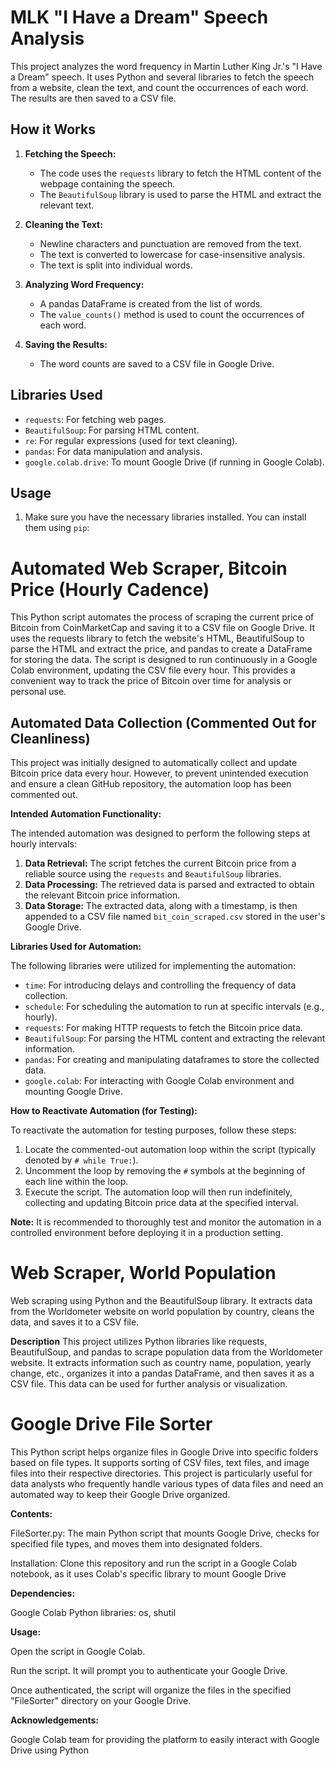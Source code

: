 # MLK "I Have a Dream" Speech Analysis

This project analyzes the word frequency in Martin Luther King Jr.'s "I Have a Dream" speech. It uses Python and several libraries to fetch the speech from a website, clean the text, and count the occurrences of each word. The results are then saved to a CSV file.

## How it Works

1. **Fetching the Speech:**
   - The code uses the `requests` library to fetch the HTML content of the webpage containing the speech.
   - The `BeautifulSoup` library is used to parse the HTML and extract the relevant text.

2. **Cleaning the Text:**
   - Newline characters and punctuation are removed from the text.
   - The text is converted to lowercase for case-insensitive analysis.
   - The text is split into individual words.

3. **Analyzing Word Frequency:**
   - A pandas DataFrame is created from the list of words.
   - The `value_counts()` method is used to count the occurrences of each word.

4. **Saving the Results:**
   - The word counts are saved to a CSV file in Google Drive.

## Libraries Used

- `requests`: For fetching web pages.
- `BeautifulSoup`: For parsing HTML content.
- `re`: For regular expressions (used for text cleaning).
- `pandas`: For data manipulation and analysis.
- `google.colab.drive`: To mount Google Drive (if running in Google Colab).

## Usage

1. Make sure you have the necessary libraries installed. You can install them using `pip`:

# Automated Web Scraper, Bitcoin Price (Hourly Cadence)

This Python script automates the process of scraping the current price of Bitcoin from CoinMarketCap and saving it to a CSV file on Google Drive. It uses the requests library to fetch the website's HTML, BeautifulSoup to parse the HTML and extract the price, and pandas to create a DataFrame for storing the data. The script is designed to run continuously in a Google Colab environment, updating the CSV file every hour. This provides a convenient way to track the price of Bitcoin over time for analysis or personal use.

## Automated Data Collection (Commented Out for Cleanliness)

This project was initially designed to automatically collect and update Bitcoin price data every hour. However, to prevent unintended execution and ensure a clean GitHub repository, the automation loop has been commented out.

**Intended Automation Functionality:**

The intended automation was designed to perform the following steps at hourly intervals:

1. **Data Retrieval:** The script fetches the current Bitcoin price from a reliable source using the `requests` and `BeautifulSoup` libraries.
2. **Data Processing:** The retrieved data is parsed and extracted to obtain the relevant Bitcoin price information.
3. **Data Storage:** The extracted data, along with a timestamp, is then appended to a CSV file named `bit_coin_scraped.csv` stored in the user's Google Drive.

**Libraries Used for Automation:**

The following libraries were utilized for implementing the automation:

- `time`: For introducing delays and controlling the frequency of data collection.
- `schedule`: For scheduling the automation to run at specific intervals (e.g., hourly).
- `requests`: For making HTTP requests to fetch the Bitcoin price data.
- `BeautifulSoup`: For parsing the HTML content and extracting the relevant information.
- `pandas`: For creating and manipulating dataframes to store the collected data.
- `google.colab`: For interacting with Google Colab environment and mounting Google Drive.

**How to Reactivate Automation (for Testing):**

To reactivate the automation for testing purposes, follow these steps:

1. Locate the commented-out automation loop within the script (typically denoted by `# while True:`).
2. Uncomment the loop by removing the `#` symbols at the beginning of each line within the loop.
3. Execute the script. The automation loop will then run indefinitely, collecting and updating Bitcoin price data at the specified interval.

**Note:** It is recommended to thoroughly test and monitor the automation in a controlled environment before deploying it in a production setting.

# Web Scraper, World Population

Web scraping using Python and the BeautifulSoup library. It extracts data from the Worldometer website on world population by country, cleans the data, and saves it to a CSV file. 

**Description**
This project utilizes Python libraries like requests, BeautifulSoup, and pandas to scrape population data from the Worldometer website. It extracts information such as country name, population, yearly change, etc., organizes it into a pandas DataFrame, and then saves it as a CSV file. This data can be used for further analysis or visualization.

# Google Drive File Sorter

This Python script helps organize files in Google Drive into specific folders based on file types. It supports sorting of CSV files, text files, and image files into their respective directories. This project is particularly useful for data analysts who frequently handle various types of data files and need an automated way to keep their Google Drive organized.

**Contents:**

FileSorter.py: The main Python script that mounts Google Drive, checks for specified file types, and moves them into designated folders.

Installation: Clone this repository and run the script in a Google Colab notebook, as it uses Colab's specific library to mount Google Drive

**Dependencies:**

Google Colab
Python libraries: os, shutil

**Usage:**

Open the script in Google Colab.

Run the script. It will prompt you to authenticate your Google Drive.

Once authenticated, the script will organize the files in the specified "FileSorter" directory on your Google Drive.

**Acknowledgements:**

Google Colab team for providing the platform to easily interact with Google Drive using Python


